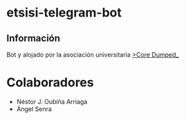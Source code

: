 # etsisi-telegram-bot

## Información

Bot y alojado por la asociación universitaria [>Core Dumped_](https://coredumped.es)

# Colaboradores
* Néstor J. Oubiña Arriaga
* Ángel Senra
